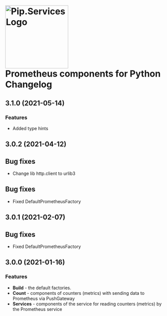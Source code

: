 # <img src="https://uploads-ssl.webflow.com/5ea5d3315186cf5ec60c3ee4/5edf1c94ce4c859f2b188094_logo.svg" alt="Pip.Services Logo" width="200"> <br/> Prometheus components for Python Changelog

## <a name="3.1.0"></a> 3.1.0 (2021-05-14)

### Features

* Added type hints

## <a name="3.0.2"></a> 3.0.2 (2021-04-12)

## Bug fixes

* Change lib http.client to urlib3

## Bug fixes

* Fixed DefaultPrometheusFactory

## <a name="3.0.1"></a> 3.0.1 (2021-02-07)

## Bug fixes

* Fixed DefaultPrometheusFactory

## <a name="3.0.0"></a> 3.0.0 (2021-01-16)

### Features

* **Build** - the default factories.
* **Count** - components of counters (metrics) with sending data to Prometheus via PushGateway
* **Services** - components of the service for reading counters (metrics) by the Prometheus service



